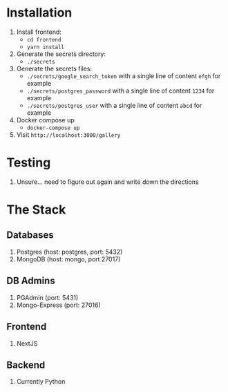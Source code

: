 # Installation
1. Install frontend:
    - `cd frontend`
    - `yarn install`
2. Generate the secrets directory:
    - `./secrets`
3. Generate the secrets files:
    - `./secrets/google_search_token` with a single line of content `efgh` for example
    - `./secrets/postgres_password` with a single line of content `1234` for example
    - `./secrets/postgres_user` with a single line of content `abcd` for example
4. Docker compose up
    - `docker-compose up`
5. Visit `http://localhost:3000/gallery`

# Testing
1. Unsure... need to figure out again and write down the directions


# The Stack
## Databases
1. Postgres (host: postgres, port: 5432)
2. MongoDB (host: mongo, port 27017)

## DB Admins
1. PGAdmin (port: 5431)
2. Mongo-Express (port: 27016)

## Frontend
1. NextJS

## Backend
1. Currently Python
